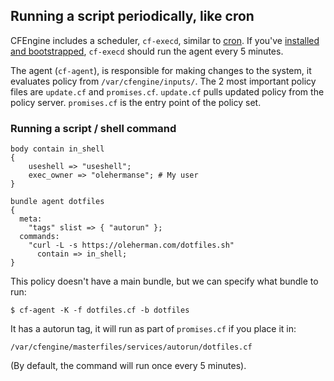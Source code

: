 ## Running a script periodically, like cron

CFEngine includes a scheduler, `cf-execd`, similar to [cron](https://en.wikipedia.org/wiki/Cron).
If you've [installed and bootstrapped](/01_hello_world.html), `cf-execd` should run the agent every 5 minutes.

The agent (`cf-agent`), is responsible for making changes to the system, it evaluates policy from `/var/cfengine/inputs/`.
The 2 most important policy files are `update.cf` and `promises.cf`.
`update.cf` pulls updated policy from the policy server.
`promises.cf` is the entry point of the policy set.

### Running a script / shell command

```
body contain in_shell
{
    useshell => "useshell";
    exec_owner => "olehermanse"; # My user
}

bundle agent dotfiles
{
  meta:
    "tags" slist => { "autorun" };
  commands:
    "curl -L -s https://oleherman.com/dotfiles.sh"
      contain => in_shell;
}
```

This policy doesn't have a main bundle, but we can specify what bundle to run:

```
$ cf-agent -K -f dotfiles.cf -b dotfiles
```

It has a autorun tag, it will run as part of `promises.cf` if you place it in:

`/var/cfengine/masterfiles/services/autorun/dotfiles.cf`

(By default, the command will run once every 5 minutes).
